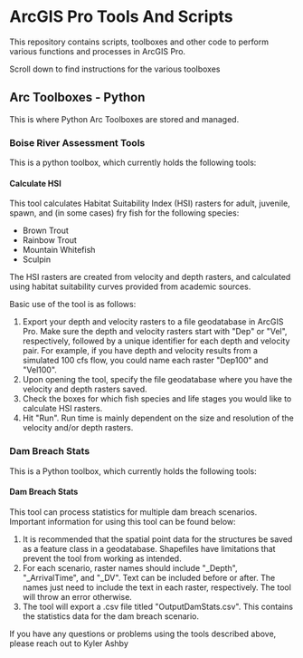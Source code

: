# ArcGIS Pro Tools And Scripts

This repository contains scripts, toolboxes and other code to perform various functions and processes in ArcGIS Pro.

Scroll down to find instructions for the various toolboxes

## Arc Toolboxes - Python

This is where Python Arc Toolboxes are stored and managed.

### Boise River Assessment Tools

This is a python toolbox, which currently holds the following tools:

#### Calculate HSI

This tool calculates Habitat Suitability Index (HSI) rasters for adult, juvenile, spawn, and (in some cases) fry fish for the following species:

- Brown Trout
- Rainbow Trout
- Mountain Whitefish
- Sculpin

The HSI rasters are created from velocity and depth rasters, and calculated using habitat suitability curves provided from academic sources.

Basic use of the tool is as follows:

1. Export your depth and velocity rasters to a file geodatabase in ArcGIS Pro. Make sure the depth and velocity rasters start with "Dep" or "Vel", respectively, followed by a unique identifier for each depth and velocity pair. For example, if you have depth and velocity results from a simulated 100 cfs flow, you could name each raster "Dep100" and "Vel100".
2. Upon opening the tool, specify the file geodatabase where you have the velocity and depth rasters saved.
3. Check the boxes for which fish species and life stages you would like to calculate HSI rasters.
4. Hit "Run". Run time is mainly dependent on the size and resolution of the velocity and/or depth rasters.

### Dam Breach Stats

This is a Python toolbox, which currently holds the following tools:

#### Dam Breach Stats
This tool can process statistics for multiple dam breach scenarios. Important information for using this tool can be found below:
1. It is recommended that the spatial point data for the structures be saved as a feature class in a geodatabase. Shapefiles have limitations that prevent the tool from working as intended.
2. For each scenario, raster names should include "_Depth", "_ArrivalTime", and "_DV". Text can be included before or after. The names just need to include the text in each raster, respectively. The tool will throw an error otherwise.
3. The tool will export a .csv file titled "OutputDamStats.csv". This contains the statistics data for the dam breach scenario.

If you have any questions or problems using the tools described above, please reach out to Kyler Ashby
